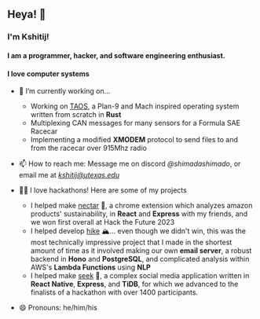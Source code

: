 ## Heya! 👋

### I'm Kshitij! 
#### I am a programmer, hacker, and software engineering enthusiast.
#### I love computer systems

- 🔭 I’m currently working on...
    - Working on [TAOS](https://github.com/TAOS-Labs/TAOS), a Plan-9 and Mach inspired operating system written from scratch in **Rust**
    - Multiplexing CAN messages for many sensors for a Formula SAE Racecar
    - Implementing a modified **XMODEM** protocol to send files to and from the racecar over 915Mhz radio
   
- 📫 How to reach me: Message me on discord *@shimadashimado*, or email me at *kshitij@utexas.edu*
- 💪🏽 I love hackathons! Here are some of my projects
    - I helped make [nectar](https://devpost.com/software/nectar-zmuwce) 🍯, a chrome extension which analyzes amazon products' sustainability, in **React** and **Express** with my friends, and we won first overall at Hack the Future 2023
    - I helped develop [hike](https://devpost.com/software/hike) 🏔️... even though we didn't win, this was the most technically impressive project that I made in the shortest amount of time as it involved making our own **email server**, a robust backend in **Hono** and **PostgreSQL**, and complicated analysis within AWS's **Lambda Functions** using **NLP**
    - I helped make [seek](https://devpost.com/software/seek-ju5cw8) 👀, a complex social media application written in **React Native**, **Express**, and **TiDB**, for which we advanced to the finalists of a hackathon with over 1400 participants.
- 😄 Pronouns: he/him/his
